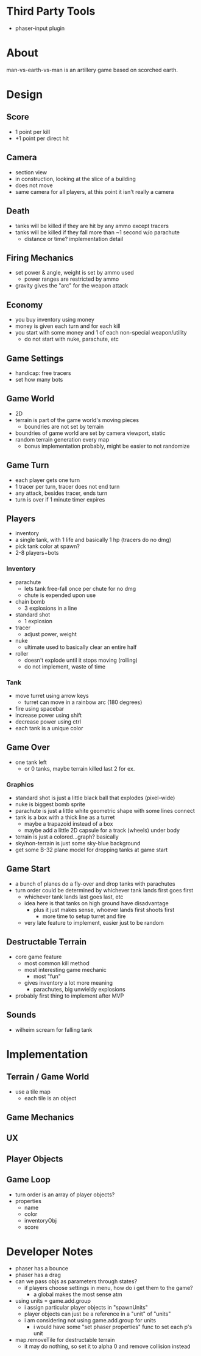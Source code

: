 # Third Party Tools

* phaser-input plugin

# About

man-vs-earth-vs-man is an artillery game based on scorched earth.

# Design

## Score

* 1 point per kill
* +1 point per direct hit

## Camera

* section view
*   in construction, looking at the slice of a building
* does not move
* same camera for all players, at this point it isn't really a camera

## Death

* tanks will be killed if they are hit by any ammo except tracers
* tanks will be killed if they fall more than ~1 second w/o parachute
    * distance or time? implementation detail

## Firing Mechanics

* set power & angle, weight is set by ammo used
    * power ranges are restricted by ammo
* gravity gives the "arc" for the weapon attack

## Economy

* you buy inventory using money
* money is given each turn and for each kill
* you start with some money and 1 of each non-special weapon/utility
    * do not start with nuke, parachute, etc

## Game Settings

* handicap: free tracers
* set how many bots

## Game World

* 2D
* terrain is part of the game world's moving pieces
    * boundries are not set by terrain
* boundries of game world are set by camera viewport, static
* random terrain generation every map
    * bonus implementation probably, might be easier to not randomize

## Game Turn

* each player gets one turn
* 1 tracer per turn, tracer does not end turn
* any attack, besides tracer, ends turn
* turn is over if 1 minute timer expires

## Players

* inventory
* a single tank, with 1 life and basically 1 hp (tracers do no dmg)
* pick tank color at spawn?
* 2-8 players+bots

### Inventory

* parachute
    * lets tank free-fall once per chute for no dmg
    * chute is expended upon use
* chain bomb
    * 3 explosions in a line
* standard shot
    * 1 explosion
* tracer
    * adjust power, weight
* nuke
    * ultimate used to basically clear an entire half
* roller
    * doesn't explode until it stops moving (rolling)
    * do not implement, waste of time
### Tank

* move turret using arrow keys
    * turret can move in a rainbow arc (180 degrees)
* fire using spacebar
* increase power using shift
* decrease power using ctrl
* each tank is a unique color

## Game Over

* one tank left
    * or 0 tanks, maybe terrain killed last 2 for ex.

### Graphics

* standard shot is just a little black ball that explodes (pixel-wide)
* nuke is biggest bomb sprite
* parachute is just a little white geometric shape with some lines connect
* tank is a box with a thick line as a turret
    * maybe a trapazoid instead of a box
    * maybe add a little 2D capsule for a track (wheels) under body
* terrain is just a colored...graph? basically
* sky/non-terrain is just some sky-blue background
* get some B-32 plane model for dropping tanks at game start

## Game Start

* a bunch of planes do a fly-over and drop tanks with parachutes
* turn order could be determined by whichever tank lands first goes first
    * whichever tank lands last goes last, etc
    * idea here is that tanks on high ground have disadvantage
        * plus it just makes sense, whoever lands first shoots first
            * more time to setup turret and fire
    * very late feature to implement, easier just to be random

## Destructable Terrain

* core game feature
    * most common kill method
    * most interesting game mechanic
        * most "fun"
    * gives inventory a lot more meaning
        * parachutes, big unwieldy explosions
* probably first thing to implement after MVP

## Sounds

* wilheim scream for falling tank

# Implementation

## Terrain / Game World

* use a tile map
    * each tile is an object

## Game Mechanics

## UX

## Player Objects

## Game Loop

* turn order is an array of player objects?
* properties
    * name
    * color
    * inventoryObj
    * score

# Developer Notes

* phaser has a bounce
* phaser has a drag
* can we pass objs as parameters through states?
    * if players choose settings in menu, how do i get them to the game?
        * a global makes the most sense atm
* using units = game.add.group
    * i assign particular player objects in "spawnUnits"
    * player objects can just be a reference in a "unit" of "units"
    * i am considering not using game.add.group for units
        * i would have some "set phaser properties" func to set each p's unit
* map.removeTile for destructable terrain
    * it may do nothing, so set it to alpha 0 and remove collision instead

